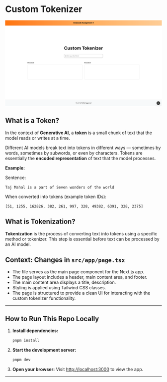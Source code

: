 # Custom Tokenizer

![Custom Tokenizer Demo](/public/custom-tokenizer.png)

## What is a Token?

In the context of **Generative AI**, a **token** is a small chunk of text that the model reads or writes at a time.

Different AI models break text into tokens in different ways — sometimes by words, sometimes by subwords, or even by characters. Tokens are essentially the **encoded representation** of text that the model processes.

**Example:**

Sentence:

```text
Taj Mahal is a part of Seven wonders of the world
```

When converted into tokens (example token IDs):

```
[51, 1255, 162826, 382, 261, 997, 328, 49382, 6391, 328, 2375]
```

## What is Tokenization?

**Tokenization** is the process of converting text into tokens using a specific method or tokenizer.
This step is essential before text can be processed by an AI model.

## Context: Changes in `src/app/page.tsx`

- The file serves as the main page component for the Next.js app.
- The page layout includes a header, main content area, and footer.
- The main content area displays a title, description.
- Styling is applied using Tailwind CSS classes.
- The page is structured to provide a clean UI for interacting with the custom tokenizer functionality.
---

## How to Run This Repo Locally

1. **Install dependencies:**

   ```bash
   pnpm install
   ```

2. **Start the development server:**

   ```bash
   pnpm dev
   ```

3. **Open your browser:**
   Visit [http://localhost:3000](http://localhost:3000) to view the app.

---
